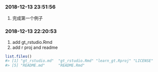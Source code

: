 
<!-- README.md is generated from README.Rmd. Please edit that file -->

### 2018-12-13 23:51:56

1.  完成第一个例子

### 2018-12-13 22:20:53

1.  add gt\_rstudio.Rmd
2.  add r proj and readme

<!-- end list -->

``` r
list.files()
#> [1] "gt_rstudio.md"  "gt_rstudio.Rmd" "learn_gt.Rproj" "LICENSE"       
#> [5] "README.md"      "README.Rmd"
```
